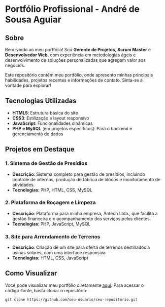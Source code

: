 # Portfólio Profissional - André de Sousa Aguiar

## Sobre
Bem-vindo ao meu portfólio! Sou **Gerente de Projetos**, **Scrum Master** e **Desenvolvedor Web**, com experiência em metodologias ágeis e desenvolvimento de soluções personalizadas que agregam valor aos negócios.

Este repositório contém meu portfólio, onde apresento minhas principais habilidades, projetos recentes e informações de contato. Sinta-se à vontade para explorar!

## Tecnologias Utilizadas
- **HTML5**: Estrutura básica do site
- **CSS3**: Estilização e layout responsivo
- **JavaScript**: Funcionalidades dinâmicas
- **PHP e MySQL** (em projetos específicos): Para o backend e gerenciamento de dados

## Projetos em Destaque
### 1. Sistema de Gestão de Presídios
- **Descrição**: Sistema completo para gestão de presídios, incluindo controle de internos, produção de fábrica de blocos e monitoramento de atividades.
- **Tecnologias**: PHP, HTML, CSS, MySQL

### 2. Plataforma de Roçagem e Limpeza
- **Descrição**: Plataforma para minha empresa, Antech Ltda., que facilita a gestão financeira e o acompanhamento dos serviços pelos clientes.
- **Tecnologias**: PHP, JavaScript, MySQL

### 3. Site para Arrendamento de Terrenos
- **Descrição**: Criação de um site para oferta de terrenos destinados a usinas solares, com uma interface responsiva.
- **Tecnologias**: HTML, CSS, JavaScript

## Como Visualizar
Você pode visualizar meu portfólio diretamente [aqui](#). Para acessar o código-fonte, basta clonar o repositório:

```bash
git clone https://github.com/seu-usuario/seu-repositorio.git
